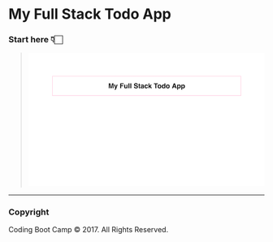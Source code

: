 # My Full Stack Todo App

### Start here 👇🏻

> ![screencap](../../../Images/mern-todo-stage-1-start.png)

- - -

### Copyright

Coding Boot Camp © 2017. All Rights Reserved.
